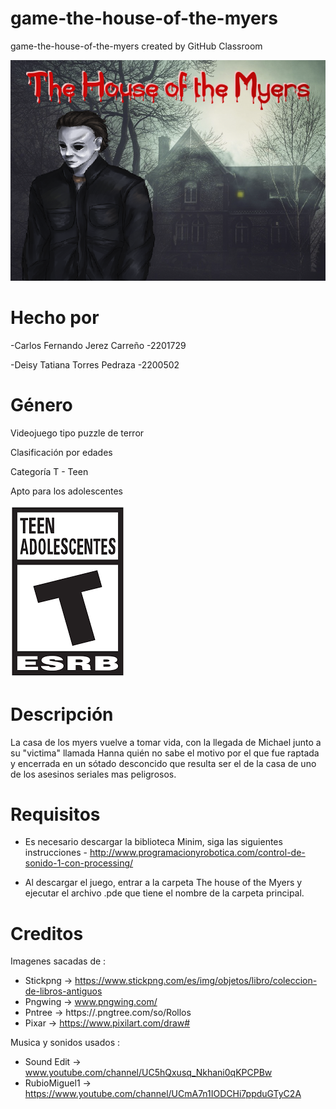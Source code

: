 # game-the-house-of-the-myers
game-the-house-of-the-myers created by GitHub Classroom

![Portada](https://github.com/Computer-Programming-I-UIS/game-the-house-of-the-myers/blob/main/Media/Inicio.png)

# Hecho por
-Carlos Fernando Jerez Carreño -2201729

-Deisy Tatiana Torres Pedraza -2200502

# Género

Videojuego tipo puzzle de terror

Clasificación por edades

Categoría T - Teen

Apto para los adolescentes

![Categoría](https://github.com/Computer-Programming-I-UIS/game-the-house-of-the-myers/blob/main/Media/CategoriaT.png)


# Descripción

La casa de los myers vuelve a tomar vida, con la llegada de Michael junto a su "victima" llamada Hanna quién no sabe el motivo por el que fue raptada y encerrada en un sótado desconcido que resulta ser el de la casa de uno de los asesinos seriales mas peligrosos.

# Requisitos

- Es necesario descargar la biblioteca Minim, siga las siguientes instrucciones - http://www.programacionyrobotica.com/control-de-sonido-1-con-processing/

- Al descargar el juego, entrar a la carpeta The house of the Myers y ejecutar el archivo .pde que tiene el nombre de la carpeta principal.

# Creditos
Imagenes sacadas de :
- Stickpng -> https://www.stickpng.com/es/img/objetos/libro/coleccion-de-libros-antiguos
- Pngwing ->  www.pngwing.com/ 
- Pntree -> https://.pngtree.com/so/Rollos
- Pixar -> https://www.pixilart.com/draw#

Musica y sonidos usados :

- Sound Edit -> www.youtube.com/channel/UC5hQxusq_Nkhani0qKPCPBw
- RubioMiguel1 -> https://www.youtube.com/channel/UCmA7n1IODCHi7ppduGTyC2A
